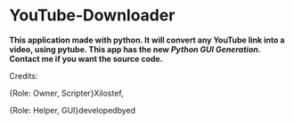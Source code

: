 # YouTube-Downloader
**This application made with python. It will convert any YouTube link into a video, using pytube. This app has the new *Python GUI Generation*. Contact me if you want the source code.**

Credits:

{Role: Owner, Scripter}Xilostef,

{Role: Helper, GUI}developedbyed
